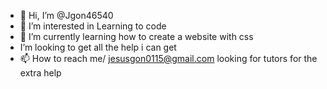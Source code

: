 - 👋 Hi, I’m @Jgon46540
- 👀 I’m interested in Learning to code
- 🌱 I’m currently learning how to create a website with css 
- I’m looking to get all the help i can get 
- 📫 How to reach me/ jesusgon0115@gmail.com
looking for tutors for the extra help

<!---
Jgon46540/Jgon46540 is a ✨ special ✨ repository because its `README.md` (this file) appears on your GitHub profile.
You can click the Preview link to take a look at your changes.
--->
